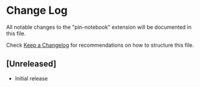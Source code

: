 # Change Log

All notable changes to the "pin-notebook" extension will be documented in this file.

Check [Keep a Changelog](http://keepachangelog.com/) for recommendations on how to structure this file.

## [Unreleased]

- Initial release